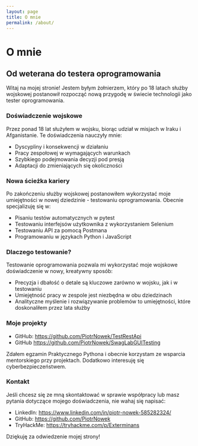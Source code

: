 ```yaml
---
layout: page
title: O mnie
permalink: /about/
---
```


# O mnie

## Od weterana do testera oprogramowania

Witaj na mojej stronie! Jestem byłym żołnierzem, który po 18 latach służby wojskowej postanowił rozpocząć nową przygodę w świecie technologii jako tester oprogramowania.

### Doświadczenie wojskowe

Przez ponad 18 lat służyłem w wojsku, biorąc udział w misjach w Iraku i Afganistanie. Te doświadczenia nauczyły mnie:

- Dyscypliny i konsekwencji w działaniu
- Pracy zespołowej w wymagających warunkach
- Szybkiego podejmowania decyzji pod presją
- Adaptacji do zmieniających się okoliczności

### Nowa ścieżka kariery

Po zakończeniu służby wojskowej postanowiłem wykorzystać moje umiejętności w nowej dziedzinie - testowaniu oprogramowania. Obecnie specjalizuję się w:

- Pisaniu testów automatycznych w pytest
- Testowaniu interfejsów użytkownika z wykorzystaniem Selenium
- Testowaniu API za pomocą Postmana
- Programowaniu w językach Python i JavaScript

### Dlaczego testowanie?

Testowanie oprogramowania pozwala mi wykorzystać moje wojskowe doświadczenie w nowy, kreatywny sposób:

- Precyzja i dbałość o detale są kluczowe zarówno w wojsku, jak i w testowaniu
- Umiejętność pracy w zespole jest niezbędna w obu dziedzinach
- Analityczne myślenie i rozwiązywanie problemów to umiejętności, które doskonaliłem przez lata służby

### Moje projekty

- GitHub: https://github.com/PiotrNowek/TestRestApi
- GitHub https://github.com/PiotrNowek/SwagLabGUITesting

Zdałem egzamin Praktycznego Pythona i obecnie korzystam ze wsparcia mentorskiego przy projektach. Dodatkowo interesuję się cyberbezpieczeństwem.

### Kontakt

Jeśli chcesz się ze mną skontaktować w sprawie współpracy lub masz pytania dotyczące mojego doświadczenia, nie wahaj się napisać:

- LinkedIn: https://www.linkedin.com/in/piotr-nowek-585282324/
- GitHub: https://github.com/PiotrNowek
- TryHackMe: https://tryhackme.com/p/Exterminans

Dziękuję za odwiedzenie mojej strony!